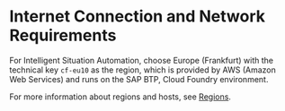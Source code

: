 <!-- loiob0d18d933cff463da7a472fca4f19f21 -->

# Internet Connection and Network Requirements

For Intelligent Situation Automation, choose Europe \(Frankfurt\) with the technical key `cf-eu10` as the region, which is provided by AWS \(Amazon Web Services\) and runs on the SAP BTP, Cloud Foundry environment.

For more information about regions and hosts, see [Regions](https://help.sap.com/viewer/65de2977205c403bbc107264b8eccf4b/Cloud/en-US/350356d1dc314d3199dca15bd2ab9b0e.html).

